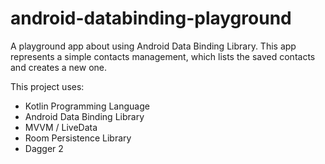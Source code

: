 # android-databinding-playground

A playground app about using Android Data Binding Library. This app represents a simple contacts management, which lists the saved contacts and creates a new one.

This project uses:

- Kotlin Programming Language
- Android Data Binding Library
- MVVM / LiveData
- Room Persistence Library
- Dagger 2
